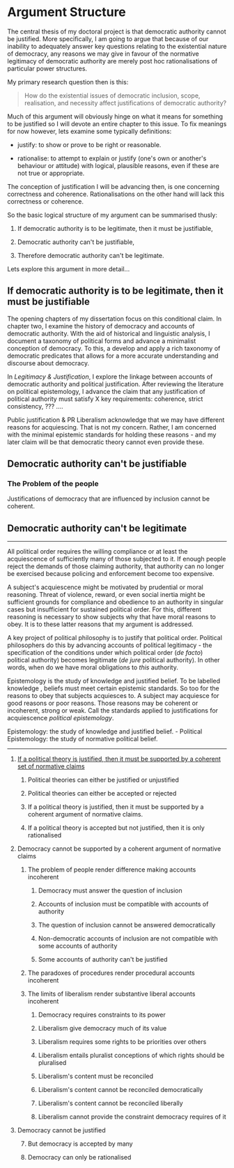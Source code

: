 # Argument Structure

The central thesis of my doctoral project is that democratic authority cannot be justified.  More specifically, I am going to argue that because of our inability to adequately answer key questions relating to the existential nature of democracy, any reasons we may give in favour of the normative legitimacy of democratic authority are merely post hoc rationalisations of particular power structures.

My primary research question then is this:

> How do the existential issues of democratic inclusion, scope, realisation, and necessity affect justifications of democratic authority?


Much of this argument will obviously hinge on what it means for something to be justified so I will devote an entire chapter to this issue. To fix meanings for now however, lets examine some typically definitions: 

- justify: to show or prove to be right or reasonable.

- rationalise: to attempt to explain or justify (one's own or another's behaviour or attitude) with logical, plausible reasons, even if these are not true or appropriate.

The conception of justification I will be advancing then, is one concerning correctness and coherence.  Rationalisations on the other hand will lack this correctness or coherence.


So the basic logical structure of my argument can be summarised thusly:

1. If democratic authority is to be legitimate, then it must be justifiable,

2. Democratic authority can't be justifiable,

3. Therefore democratic authority can't be legitimate.


Lets explore this argument in more detail...


## If democratic authority is to be legitimate, then it must be justifiable

The opening chapters of my dissertation focus on this conditional claim.  In chapter two, I examine the history of democracy and accounts of democratic authority.  With the aid of historical and linguistic analysis, I document a taxonomy of political forms and advance a minimalist conception of democracy.  To this, a develop and apply a rich taxonomy of democratic predicates that allows for a more accurate understanding and discourse about democracy.

In _Legitimacy & Justification_, I explore the linkage between accounts of democratic authority and political justification.  After reviewing the literature on political epistemology, I advance the claim that any justification of political authority must satisfy X key requirements: coherence, strict consistency, ??? ....

Public justification & PR Liberalism acknowledge that we may have different reasons for acquiescing. That is not my concern.  Rather, I am concerned with the minimal epistemic standards for holding these reasons - and my later claim will be that democratic theory cannot even provide these.


## Democratic authority can't be justifiable


### The Problem of the people

Justifications of democracy that are influenced by inclusion cannot be coherent.



## Democratic authority can't be legitimate

---

All political order requires the willing compliance or at least the acquiescence of sufficiently many of those subjected to it.  If enough people reject the demands of those claiming authority, that authority can no longer be exercised because policing and enforcement become too expensive.  

A subject's acquiescence might be motivated by prudential or moral reasoning.  Threat of violence, reward, or even social inertia might be sufficient grounds for compliance and obedience to an authority in singular cases but insufficient for sustained political order.  For this, different reasoning is necessary to show subjects why that have moral reasons to obey.  It is to these latter reasons that my argument is addressed.

A key project of political philosophy is to justify that political order. Political philosophers do this by advancing accounts of political legitimacy - the specification of the conditions under which political order (_de facto_) political authority) becomes legitimate (_de jure_ political authority).  In other words, when do we have moral obligations to _this_ authority.

Epistemology is the study of knowledge and justified belief.  To be labelled knowledge , beliefs must meet certain epistemic standards.  So too for the reasons to obey that subjects acquiesces to.  A subject may acquiesce for good reasons or poor reasons.  Those reasons may be coherent or incoherent, strong or weak. Call the standards applied to justifications for acquiescence _political epistemology_.

Epistemology: the study of knowledge and justified belief.
    - Political Epistemology: the study of normative political belief.

---


1. [If a political theory is justified, then it must be supported by a coherent set of normative claims](thoughts/justified-political-theories-are-coherent-normative-claims.md)

    1. Political theories can either be justified or unjustified

    2. Political theories can either be accepted or rejected

    3. If a political theory is justified, then it must be supported by a coherent argument of normative claims.

    4. If a political theory is accepted but not justified, then it is only rationalised
    
2. Democracy cannot be supported by a coherent argument of normative claims

    1. The problem of people render difference making accounts incoherent
    
        1. Democracy must answer the question of inclusion
        
        3. Accounts of inclusion must be compatible with accounts of authority
        
        2. The question of inclusion cannot be answered democratically
        
        4. Non-democratic accounts of inclusion are not compatible with some accounts of authority
        
        5. Some accounts of authority can't be justified
    
    2. The paradoxes of procedures render procedural accounts incoherent
    
    3. The limits of liberalism render substantive liberal accounts incoherent
    
        1. Democracy requires constraints to its power
        
        2. Liberalism give democracy much of its value
        
        3. Liberalism requires some rights to be priorities over others
        
        4. Liberalism entails pluralist conceptions of which rights should be pluralised
        
        5. Liberalism's content must be reconciled
        
        6. Liberalism's content cannot be reconciled democratically
        
        7. Liberalism's content cannot be reconciled liberally
        
        8. Liberalism cannot provide the constraint democracy requires of it

3. Democracy cannot be justified

    7. But democracy is accepted by many

    8. Democracy can only be rationalised